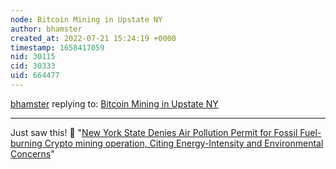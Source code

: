 ```yaml
---
node: Bitcoin Mining in Upstate NY
author: bhamster
created_at: 2022-07-21 15:24:19 +0000
timestamp: 1658417059
nid: 30115
cid: 30333
uid: 664477
---
```




[bhamster](../profile/bhamster) replying to: [Bitcoin Mining in Upstate NY](../notes/marinaraHQ/03-10-2022/bitcoin-mining-in-upstate-ny)

----
Just saw this! 🙌 "[New York State Denies Air Pollution Permit for Fossil Fuel-burning Crypto mining operation, Citing Energy-Intensity and Environmental Concerns](https://earthjustice.org/news/press/2022/new-york-state-denies-air-pollution-permit-for-fossil-fuel-burning-crypto-mining-operation-citing-energy)"